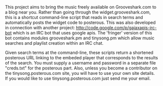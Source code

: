 This project aims to bring the music freely available on Grooveshark.com to a blog near you.  Rather than going through the widget.grooveshark.com, this is a shortcut command-line script that reads in search terms and automatically posts the widget code to posterous.  This was also developed in connection with another project: http://code.google.com/p/gajaxapis-irc-bot which is an IRC bot that uses google apis.  The 'fringer' version of this bot contains modules grooveshark.pm and tinysong.pm which allow music searches and playlist creation within an IRC chat.

Given search terms at the command-line, these scripts return a shortened posterous URL linking to the embeded player that corresponds to the results of the search.  You must supply a username and password in a separate file "creds.txt" for the posterous part.  Also, unless you become a contributor on the tinysong.posterous.com site, you will have to use your own site details.  If you would like to use tinysong.posterous.com just send me your email.